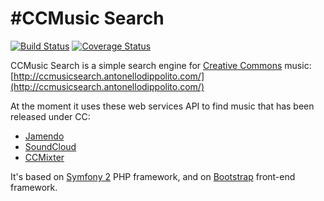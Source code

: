 # #CCMusic Search

[![Build Status](https://travis-ci.org/antodippo/ccmusicsearch.svg?branch=master)](https://travis-ci.org/antodippo/ccmusicsearch)
[![Coverage Status](https://coveralls.io/repos/antodippo/ccmusicsearch/badge.svg?branch=master&service=github)](https://coveralls.io/github/antodippo/ccmusicsearch?branch=master)

CCMusic Search is a simple search engine for [Creative Commons](http://creativecommons.org/about) music: 
[http://ccmusicsearch.antonellodippolito.com/](http://ccmusicsearch.antonellodippolito.com/)
 
At the moment it uses these web services API to find music that has been released under CC:

- [Jamendo](https://www.jamendo.com/)
- [SoundCloud](https://soundcloud.com/)
- [CCMixter](http://ccmixter.org/)
 
It's based on [Symfony 2](https://symfony.com/) PHP framework, and on [Bootstrap](http://getbootstrap.com/) front-end framework.
